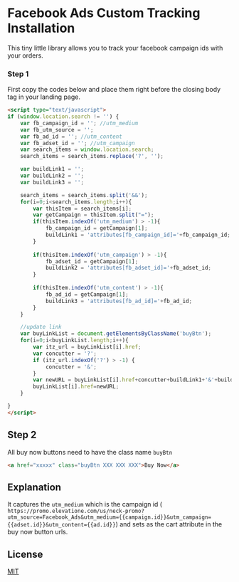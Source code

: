 # Facebook Ads Custom Tracking Installation

This tiny little library allows you to track your facebook campaign ids with your orders.


### Step 1

First copy the codes below and place them right before the closing body tag in your landing page.
```html
<script type="text/javascript">
if (window.location.search != '') {
	var fb_campaign_id = ''; //utm_medium
	var fb_utm_source = '';
	var fb_ad_id = ''; //utm_content
	var fb_adset_id = ''; //utm_campaign
	var search_items = window.location.search;
	search_items = search_items.replace('?', '');

	var buildLink1 = '';
	var buildLink2 = '';
	var buildLink3 = '';

	search_items = search_items.split('&&');
	for(i=0;i<search_items.length;i++){
	    var thisItem = search_items[i];
		var getCampaign = thisItem.split("=");
	    if(thisItem.indexOf('utm_medium') > -1){
	        fb_campaign_id = getCampaign[1];
	        buildLink1 = 'attributes[fb_campaign_id]='+fb_campaign_id;
	    }
		
	    if(thisItem.indexOf('utm_campaign') > -1){
	        fb_adset_id = getCampaign[1];
	        buildLink2 = 'attributes[fb_adset_id]='+fb_adset_id;
	    }
		
	    if(thisItem.indexOf('utm_content') > -1){
	        fb_ad_id = getCampaign[1];
	        buildLink3 = 'attributes[fb_ad_id]='+fb_ad_id;
	    }
	}

	//update link
    var buyLinkList = document.getElementsByClassName('buyBtn');
	for(i=0;i<buyLinkList.length;i++){
		var itz_url = buyLinkList[i].href;
		var concutter = '?';
		if (itz_url.indexOf('?') > -1) {
			concutter = '&';
		}
	    var newURL = buyLinkList[i].href+concutter+buildLink1+'&'+buildLink2+'&'+buildLink3;
	    buyLinkList[i].href=newURL;
	}

}
</script>
```

## Step 2
All buy now buttons need to have the class name `buyBtn`
```html
<a href="xxxxx" class="buyBtn XXX XXX XXX">Buy Now</a>
```

## Explanation
It captures the `utm_medium` which is the campaign id ( `https://promo.elevatione.com/us/neck-promo?utm_source=Facebook_Ads&utm_medium={{campaign.id}}&utm_campaign={{adset.id}}&utm_content={{ad.id}}`) and sets as the cart attribute in the buy now button urls.


## License
[MIT](https://choosealicense.com/licenses/mit/)
